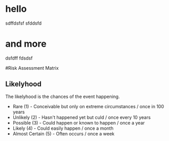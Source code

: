 # hello 
sdffdsfsf
sfddsfd

# and more
dsfdff
fdsdsf


#Risk Assessment Matrix
## Likelyhood
The likelyhood is  the chances of the event happening.
+ Rare (1) - Conceivable but only on extreme circumstances / once in 100 years
+ Unlikely (2) - Hasn't happened yet but culd / once every 10 years
+ Possible (3) - Could happen or known to happen / once a year
+ Likely (4) - Could easily happen / once a month
+ Almost Certain (5) - Often occurs / once a week

